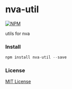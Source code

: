 nva-util
===
[![NPM](https://nodei.co/npm/nva-util.png)](https://nodei.co/npm/nva-util/)

utils for nva

### Install

```javascript
npm install nva-util --save
```

### License

[MIT License](http://en.wikipedia.org/wiki/MIT_License)